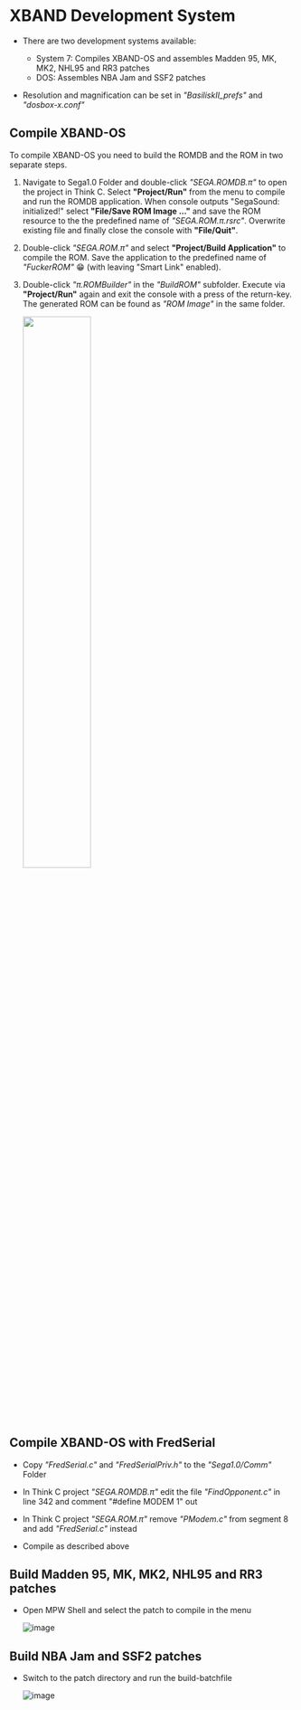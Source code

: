 # XBAND Development System

- There are two development systems available:
   - System 7: Compiles XBAND-OS and assembles Madden 95, MK, MK2, NHL95 and RR3 patches
   - DOS: Assembles NBA Jam and SSF2 patches
   
- Resolution and magnification can be set in *"BasiliskII_prefs"* and *"dosbox-x.conf"*

## Compile XBAND-OS

To compile XBAND-OS you need to build the ROMDB and the ROM in two separate steps.

1. Navigate to Sega1.0 Folder and double-click *"SEGA.ROMDB.π"* to open the project in Think C. Select **"Project/Run"** from the menu to compile and run the ROMDB application. When console outputs "SegaSound: initialized!" select **"File/Save ROM Image ..."** and save the ROM resource to the the predefined name of *"SEGA.ROM.π.rsrc"*. Overwrite existing file and finally close the console with **"File/Quit"**.

2. Double-click *"SEGA.ROM.π"* and select **"Project/Build Application"** to compile the ROM. Save the application to the predefined name of *"FuckerROM"* :grin: (with leaving "Smart Link" enabled).

3. Double-click *"π.ROMBuilder"* in the *"BuildROM"* subfolder. Execute via **"Project/Run"** again and exit the console with a press of the return-key. The generated ROM can be found as *"ROM Image"* in the same folder.

   <img src="https://user-images.githubusercontent.com/37120278/200578373-6a7806bd-c704-4fb2-8592-ac5608629d3f.png" width=50% height=50%>

## Compile XBAND-OS with FredSerial

- Copy *"FredSerial.c"* and *"FredSerialPriv.h"* to the *"Sega1.0/Comm"* Folder

- In Think C project *"SEGA.ROMDB.π"* edit the file *"FindOpponent.c"* in line 342 and comment "#define MODEM	1" out

- In Think C project *"SEGA.ROM.π"* remove *"PModem.c"* from segment 8 and add *"FredSerial.c"* instead

- Compile as described above

## Build Madden 95, MK, MK2, NHL95 and RR3 patches

- Open MPW Shell and select the patch to compile in the menu

   ![image](https://user-images.githubusercontent.com/37120278/201548091-f4e272dc-9fc4-42f8-b6e8-11577ab565c3.png)

## Build NBA Jam and SSF2 patches

- Switch to the patch directory and run the build-batchfile

   ![image](https://user-images.githubusercontent.com/37120278/201548323-138efdf0-2d66-457f-9f10-adb81ce9240e.png)

